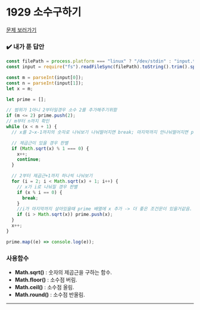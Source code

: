 # 1929 소수구하기

[문제 보러가기](https://www.acmicpc.net/problem/1929)

### :heavy_check_mark: 내가 푼 답안

```javascript
const filePath = process.platform === "linux" ? "/dev/stdin" : "input.txt";
const input = require("fs").readFileSync(filePath).toString().trim().split(" ");

const m = parseInt(input[0]);
const n = parseInt(input[1]);
let x = m;

let prime = [];

// 범위가 1아니 2부터일경우 소수 2를 추가해주기위함
if (m <= 2) prime.push(2);
// m부터 n까지 확인
while (x < n + 1) {
  // x를 2~x-1까지의 숫자로 나눠보기 나눠떨어지면 break; 마지막까지 안나눠떨어지면 prime에 추가

  // 제곱근이 있을 경우 판별
  if (Math.sqrt(x) % 1 === 0) {
    x++;
    continue;
  }

  // 2부터 제곱근+1까지 하나씩 나눠보기
  for (i = 2; i < Math.sqrt(x) + 1; i++) {
    // x가 i로 나눠질 경우 판별
    if (x % i == 0) {
      break;
    }
    //i가 마지막까지 살아있을때 prime 배열에 x 추가 -> 더 좋은 조건문이 있을거같음.
    if (i > Math.sqrt(x)) prime.push(x);
  }
  x++;
}

prime.map((e) => console.log(e));
```

### 사용함수

- **Math.sqrt()** : 숫자의 제곱근을 구하는 함수.
- **Math.floor()** : 소수점 버림.
- **Math.ceil()** : 소수점 올림.
- **Math.round()** : 소수점 반올림.

<hr/>
